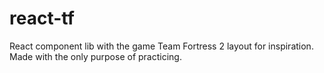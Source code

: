 # react-tf
React component lib with the game Team Fortress 2 layout for inspiration. Made with the only purpose of practicing.
